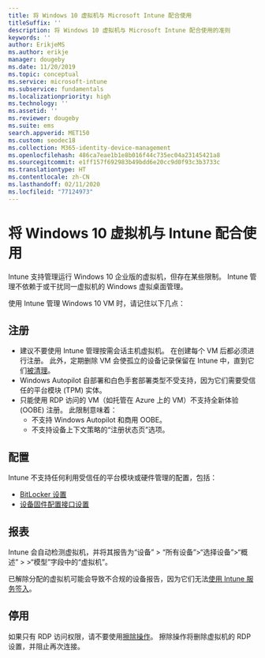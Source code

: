 ```yaml
---
title: 将 Windows 10 虚拟机与 Microsoft Intune 配合使用
titleSuffix: ''
description: 将 Windows 10 虚拟机与 Microsoft Intune 配合使用的准则
keywords: ''
author: ErikjeMS
ms.author: erikje
manager: dougeby
ms.date: 11/20/2019
ms.topic: conceptual
ms.service: microsoft-intune
ms.subservice: fundamentals
ms.localizationpriority: high
ms.technology: ''
ms.assetid: ''
ms.reviewer: dougeby
ms.suite: ems
search.appverid: MET150
ms.custom: seodec18
ms.collection: M365-identity-device-management
ms.openlocfilehash: 486ca7eae1b1e8b016f44c735ec04a23145421a8
ms.sourcegitcommit: e1ff157f692983b49bdd6e20cc9d0f93c3b3733c
ms.translationtype: HT
ms.contentlocale: zh-CN
ms.lasthandoff: 02/11/2020
ms.locfileid: "77124973"
---
```

# <a name="using-windows-10-virtual-machines-with-intune"></a>将 Windows 10 虚拟机与 Intune 配合使用

Intune 支持管理运行 Windows 10 企业版的虚拟机，但存在某些限制。 Intune 管理不依赖于或干扰同一虚拟机的 Windows 虚拟桌面管理。

使用 Intune 管理 Windows 10 VM 时，请记住以下几点：

## <a name="enrollment"></a>注册
- 建议不要使用 Intune 管理按需会话主机虚拟机。 在创建每个 VM 后都必须进行注册。 此外，定期删除 VM 会使孤立的设备记录保留在 Intune 中，直到它们[被清理](../remote-actions/devices-wipe.md#automatically-delete-devices-with-cleanup-rules)。 
- Windows Autopilot 自部署和白色手套部署类型不受支持，因为它们需要受信任的平台模块 (TPM) 实体。 
- 只能使用 RDP 访问的 VM（如托管在 Azure 上的 VM）不支持全新体验 (OOBE) 注册。 此限制意味着：
    - 不支持 Windows Autopilot 和商用 OOBE。
    - 不支持设备上下文策略的“注册状态页”选项。

## <a name="configuration"></a>配置
Intune 不支持任何利用受信任的平台模块或硬件管理的配置，包括：
- [BitLocker 设置](../configuration/device-profiles.md#endpoint-protection)
- [设备固件配置接口设置](../configuration/device-profiles.md#device-firmware-configuration-interface)

## <a name="reporting"></a>报表
Intune 会自动检测虚拟机，并将其报告为“设备” > “所有设备”>“选择设备”>“概述” > >“模型”字段中的“虚拟机”。 

已解除分配的虚拟机可能会导致不合规的设备报告，因为它们无法[使用 Intune 服务签入](../configuration/device-profile-troubleshoot.md#how-long-does-it-take-for-devices-to-get-a-policy-profile-or-app-after-they-are-assigned)。

## <a name="retirement"></a>停用
如果只有 RDP 访问权限，请不要使用[擦除操作](../remote-actions/devices-wipe.md#wipe)。 擦除操作将删除虚拟机的 RDP 设置，并阻止再次连接。


